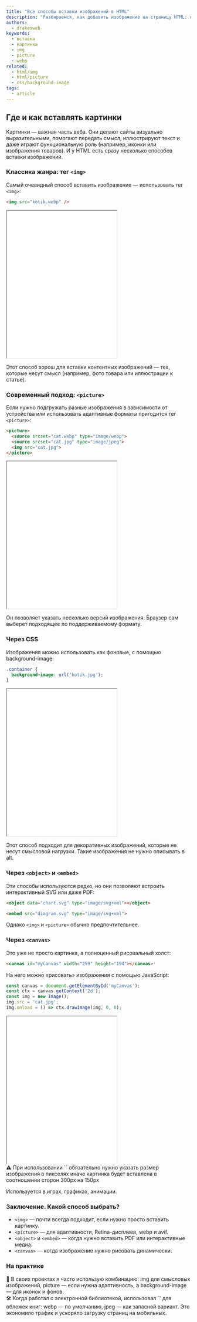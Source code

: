 ```yaml
---
title: "Все способы вставки изображений в HTML"
description: "Разбираемся, как добавить изображение на страницу HTML: от привычного тега `<img>` до современных приёмов вроде `picture`, CSS-фонов и вставки через SVG"
authors:
  - drakesweb
keywords:
  - вставка
  - картинка
  - img
  - picture
  - webp
related:
  - html/img
  - html/picture
  - css/background-image
tags:
  - article
---
```


## Где и как вставлять картинки

Картинки — важная часть веба. Они делают сайты визуально выразительными, помогают передать смысл, иллюстрируют текст и даже играют функциональную роль (например, иконки или изображения товаров). И у HTML есть сразу несколько способов вставки изображений.

### Классика жанра: тег `<img>`

Самый очевидный способ вставить изображение — использовать тег `<img>`:

```html
<img src="kotik.webp" />
```

<iframe title="Пример использования тега img с картинкой котика" src="demos/img/" height="400"></iframe>

Этот способ хорош для вставки контентных изображений — тех, которые несут смысл (например, фото товара или иллюстрации к статье).

### Современный подход: `<picture>`

Если нужно подгружать разные изображения в зависимости от устройства или использовать адаптивные форматы пригодится тег `<picture>`:

```html
<picture>
  <source srcset="cat.webp" type="image/webp">
  <source srcset="cat.jpg" type="image/jpeg">
  <img src="cat.jpg">
</picture>
```

<iframe title="Пример использования тега picture с картинкой котика" src="demos/picture/" height="400"></iframe>

Он позволяет указать несколько версий изображения. Браузер сам выберет подходящее по поддерживаемому формату.

### Через CSS
Изображения можно использовать как фоновые, с помощью background-image:

```css
.container {
  background-image: url('kotik.jpg');
}
```

<iframe title="Пример использования background-image с картинкой котика" src="demos/background/" height="400"></iframe>

Этот способ подходит для декоративных изображений, которые не несут смысловой нагрузки. Такие изображения не нужно описывать в alt.

### Через `<object>` и `<embed>`

Эти способы используются редко, но они позволяют встроить интерактивный SVG или даже PDF:

```html
<object data="chart.svg" type="image/svg+xml"></object>
```

```html
<embed src="diagram.svg" type="image/svg+xml">
```

Однако `<img>` и `<picture>` обычно предпочтительнее.

### Через `<canvas>`

Это уже не просто картинка, а полноценный рисовальный холст:

```html
<canvas id="myCanvas" width="259" height="194"></canvas>
```

На него можно «рисовать» изображения с помощью JavaScript:

```js
const canvas = document.getElementById('myCanvas');
const ctx = canvas.getContext('2d');
const img = new Image();
img.src = 'cat.jpg';
img.onload = () => ctx.drawImage(img, 0, 0);
```

<iframe title="Пример использования тега canvas с картинкой котика" src="demos/canvas/" height="400"></iframe>

<aside>⚠️ При использовании `<canvas>` обязательно нужно указать размер изображения в пикселях иначе картинка будет вставлена в соотношении сторон 300px на 150px</aside>

Используется в играх, графиках, анимации.

### Заключение. Какой способ выбрать?

- `<img>` — почти всегда подходит, если нужно просто вставить картинку.
- `<picture>` — для адаптивности, Retina-дисплеев, webp и avif.
- `<object>` и `<embed>` — когда нужно вставить PDF или интерактивные медиа.
- `<canvas>` — когда изображение нужно рисовать динамически.

### На практике

<aside>
🎨 В своих проектах я часто использую комбинацию: img для смысловых изображений, picture — если нужна адаптивность, а background-image — для иконок и фонов.
</aside>

<aside>
🛠 Когда работал с электронной библиотекой, использовал `<picture>` для обложек книг: webp — по умолчанию, jpeg — как запасной вариант. Это экономило трафик и ускоряло загрузку страниц на мобильных.
</aside>
